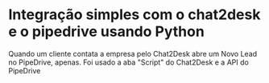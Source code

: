 # Integração simples com o chat2desk e o pipedrive usando Python

Quando um cliente contata a empresa pelo Chat2Desk abre um Novo Lead no PipeDrive, apenas. Foi usado a aba "Script" do Chat2Desk e a API do PipeDrive
